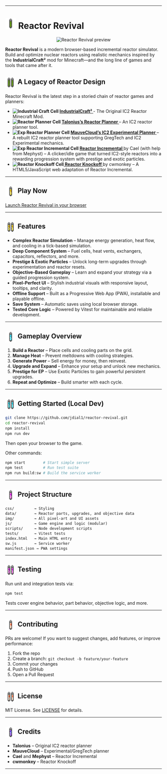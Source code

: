 
---
# <img src="https://github.com/jdial1/reactor-revival/blob/master/img/parts/cells/cell_1_1.png" width="35" alt="Reactor Revival icon"> Reactor Revival


<p align="center">
  <img src="https://github.com/jdial1/reactor-revival/blob/master/img/misc/preview.png" width="250" alt="Reactor Revival preview">
</p>

**Reactor Revival** is a modern browser-based incremental reactor simulator. 
Build and optimize nuclear reactors using realistic mechanics inspired by the **IndustrialCraft²** mod for Minecraft—and the long line of games and tools that came after it.

## <img src="https://github.com/jdial1/reactor-revival/blob/master/img/parts/cells/cell_1_2.png" width="35" alt="Reactor Revival Cell Icon" style="vertical-align: middle;">  A Legacy of Reactor Design

Reactor Revival is the latest step in a storied chain of reactor games and planners:
*  **<img src="https://wiki.industrial-craft.net/images/archive/c/cc/20120922200247%21Grid_Uranium_Cell.png" width="35" alt="Industrial Craft Cell">  [ IndustrialCraft² ](https://wiki.industrial-craft.net/index.php?title=Old_Reactor_Mechanics_and_Components)** - The Original IC2 Reactor Minecraft Mod.
*  **<img src="https://github.com/jdial1/reactor-revival/blob/master/img/misc/reactor_planner.png" width="35" alt="Reactor Planner Cell">  [ Talonius’s Reactor Planner ](https://forum.industrial-craft.net/thread/2147-new-reactor-planner-made-by-talonius/)** – An IC2 reactor planner tool.
*  **<img src="https://github.com/MauveCloud/Ic2ExpReactorPlanner/blob/master/src/assets/ic2/textures/items/reactorUraniumSimple.png?raw=true)" width="35" alt="Exp Reactor Planner Cell">  [ MauveCloud’s IC2 Experimental Planner ](https://github.com/MauveCloud/Ic2ExpReactorPlanner)** – A rebuilt IC2 reactor planner tool supporting GregTech and IC2 Experimental mechanics.
*  **<img src="https://github.com/jdial1/reactor-revival/blob/master/img/misc/reactor_incremental.png" width="35" alt="Exp Reactor Incremental Cell"> [ Reactor Incremental ](https://www.kongregate.com/games/Cael/reactor-incremental)** by Cael (with help from Mephyst) – A clicker/idle game that turned IC2-style reactors into a rewarding progression system with prestige and exotic particles.
*  **<img src="https://github.com/cwmonkey/reactor-knockoff/blob/master/img/cell_1_1.gif?raw=true" width="35" alt="Reactor Knockoff Cell">[ Reactor Knockoff ](https://github.com/cwmonkey/reactor-knockoff)** by cwmonkey – A HTML5/JavaScript web adaptation of Reactor Incremental.

---

## <img src="https://github.com/jdial1/reactor-revival/blob/master/img/parts/cells/cell_2_1.png" width="35" alt="Reactor Revival Cell Icon" style="vertical-align: middle;">  Play Now

 [Launch Reactor Revival in your browser](https://jdial1.github.io/reactor-revival/)

---

## <img src="https://github.com/jdial1/reactor-revival/blob/master/img/parts/cells/cell_2_2.png" width="35" alt="Reactor Revival Cell Icon" style="vertical-align: middle;">  Features

* **Complex Reactor Simulation** – Manage energy generation, heat flow, and cooling in a tick-based simulation.
* **Deep Component System** – Fuel cells, heat vents, exchangers, capacitors, reflectors, and more.
* **Prestige & Exotic Particles** – Unlock long-term upgrades through experimentation and reactor resets.
* **Objective-Based Gameplay** – Learn and expand your strategy via a guided progression system.
* **Pixel-Perfect UI** – Stylish industrial visuals with responsive layout, tooltips, and clarity.
* **Offline Support** – Built as a Progressive Web App (PWA), installable and playable offline.
* **Save System** – Automatic saves using local browser storage.
* **Tested Core Logic** – Powered by Vitest for maintainable and reliable development.

---

## <img src="https://github.com/jdial1/reactor-revival/blob/master/img/parts/cells/cell_3_1.png" width="35" alt="Reactor Revival Cell Icon" style="vertical-align: middle;">  Gameplay Overview

1. **Build a Reactor** – Place cells and cooling parts on the grid.
2. **Manage Heat** – Prevent meltdowns with cooling strategies.
3. **Generate Power** – Sell energy for money, then reinvest.
4. **Upgrade and Expand** – Enhance your setup and unlock new mechanics.
5. **Prestige for EP** – Use Exotic Particles to gain powerful persistent upgrades.
6. **Repeat and Optimize** – Build smarter with each cycle.
   
---

## <img src="https://github.com/jdial1/reactor-revival/blob/master/img/parts/cells/cell_3_2.png" width="35" alt="Reactor Revival Cell Icon" style="vertical-align: middle;">  Getting Started (Local Dev)

```bash
git clone https://github.com/jdial1/reactor-revival.git
cd reactor-revival
npm install
npm run dev
```

Then open your browser to the game.

Other commands:

```bash
npm start        # Start simple server
npm test         # Run test suite
npm run build:sw # Build the service worker
```

---

## <img src="https://github.com/jdial1/reactor-revival/blob/master/img/parts/cells/cell_4_1.png" width="35" alt="Reactor Revival Cell Icon" style="vertical-align: middle;">  Project Structure

```
css/         → Styling
data/        → Reactor parts, upgrades, and objective data
img/         → All pixel-art and UI assets
js/          → Game engine and logic (modular)
scripts/     → Node development scripts
tests/       → Vitest tests
index.html   → Main HTML entry
sw.js        → Service worker
manifest.json → PWA settings
```

---

## <img src="https://github.com/jdial1/reactor-revival/blob/master/img/parts/cells/cell_4_2.png" width="35" alt="Reactor Revival Cell Icon" style="vertical-align: middle;">  Testing

Run unit and integration tests via:

```bash
npm test
```

Tests cover engine behavior, part behavior, objective logic, and more.

---

## <img src="https://github.com/jdial1/reactor-revival/blob/master/img/parts/cells/cell_5_1.png" width="35" alt="Reactor Revival Cell Icon" style="vertical-align: middle;">  Contributing

PRs are welcome! If you want to suggest changes, add features, or improve performance:

1. Fork the repo
2. Create a branch: `git checkout -b feature/your-feature`
3. Commit your changes
4. Push to GitHub
5. Open a Pull Request

---

## <img src="https://github.com/jdial1/reactor-revival/blob/master/img/parts/cells/cell_5_2.png" width="35" alt="Reactor Revival Cell Icon" style="vertical-align: middle;">  License

MIT License. See [LICENSE](LICENSE) for details.

---

## <img src="https://github.com/jdial1/reactor-revival/blob/master/img/parts/cells/cell_6_1.png" width="35" alt="Reactor Revival Cell Icon" style="vertical-align: middle;">  Credits

* **Talonius** – Original IC2 reactor planner
* **MauveCloud** – Experimental/GregTech planner
* **Cael** and **Mephyst** – Reactor Incremental
* **cwmonkey** – Reactor Knockoff

---
